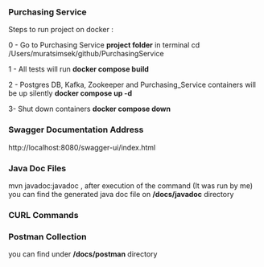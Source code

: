 ### **Purchasing Service**

Steps to run project on docker :

0 - Go to Purchasing Service **project folder** in terminal
  cd /Users/muratsimsek/github/PurchasingService 

1 - All tests will run
  **docker compose build**

2 - Postgres DB, Kafka, Zookeeper and Purchasing_Service containers will be up silently
  **docker compose up -d**

3- Shut down containers
  **docker compose down**


### Swagger Documentation Address
  http://localhost:8080/swagger-ui/index.html

### Java Doc Files
  mvn javadoc:javadoc , after execution of the command (It was run by me)
  you can find the generated java doc file on **/docs/javadoc** directory

### CURL Commands

### Postman Collection
  you can find under **/docs/postman** directory
